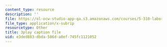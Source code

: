 ```yaml
---
content_type: resource
description: ''
file: https://ol-ocw-studio-app-qa.s3.amazonaws.com/courses/5-310-laboratory-chemistry-fall-2019/e3ded883dbda586da0ef745fc1121052_oc7sODbVGuA.vtt
file_type: application/x-subrip
resourcetype: Other
title: 3play caption file
uid: e3ded883-dbda-586d-a0ef-745fc1121052
---
```

